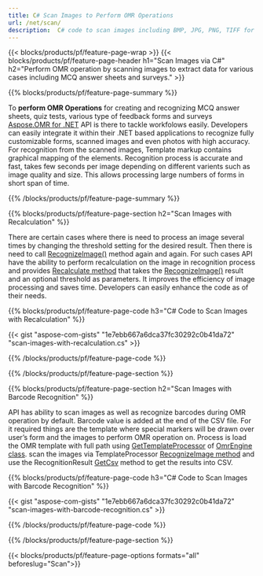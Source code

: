 ```yaml
---
title: C# Scan Images to Perform OMR Operations
url: /net/scan/
description:  C# code to scan images including BMP, JPG, PNG, TIFF for cases like Answer Sheet Images or MCQ Answer Sheets via .NET library.
---
```


{{< blocks/products/pf/feature-page-wrap >}}
{{< blocks/products/pf/feature-page-header h1="Scan Images via C#" h2="Perform OMR operation by scanning images to extract data for various cases including MCQ answer sheets and surveys." >}}

{{% blocks/products/pf/feature-page-summary %}}

To **perform OMR Operations** for creating and recognizing MCQ answer sheets, quiz tests, various type of feedback forms and surveys [Aspose.OMR for .NET](https://products.aspose.com/omr/net/) API is there to tackle workfolows easily. Developers can easily integrate it within their .NET based applications to recognize fully customizable forms, scanned images and even photos with high accuracy. For recognition from the scanned images, Template markup contains graphical mapping of the elements. Recognition process is accurate and fast, takes few seconds per image depending on different varients such as image quality and size. This allows processing large numbers of forms in short span of time.

{{% /blocks/products/pf/feature-page-summary  %}}

{{% blocks/products/pf/feature-page-section  h2="Scan Images with Recalculation" %}}

There are certain cases where there is need to process an image several times by changing the threshold setting for the desired result. Then there is need to call [RecognizeImage()](https://apireference.aspose.com/omr/net/aspose.omr.api/templateprocessor/methods/recognizeimage) method again and again. For such cases API have the ability to perform recalculation on the image in recognition process and provides [Recalculate method](https://apireference.aspose.com/omr/net/aspose.omr.api/templateprocessor/methods/recalculate) that takes the [RecognizeImage()](https://apireference.aspose.com/omr/net/aspose.omr.api/templateprocessor/methods/recognizeimage) result and an optional threshold as parameters. It improves the efficiency of image processing and saves time. Developers can easily enhance the code as of their needs. 

{{% blocks/products/pf/feature-page-code h3="C# Code to Scan Images with Recalculation" %}}

{{< gist "aspose-com-gists" "1e7ebb667a6dca37fc30292c0b41da72" "scan-images-with-recalculation.cs" >}}

{{% /blocks/products/pf/feature-page-code  %}}

{{% /blocks/products/pf/feature-page-section %}}

{{% blocks/products/pf/feature-page-section  h2="Scan Images with Barcode Recognition" %}}

API has ability to scan images as well as recognize barcodes during OMR operation by default. Barcode value is added at the end of the CSV file. For it required things are the template where special markers will be drawn over user’s form and the images to perform OMR operation on. Process is load the OMR template with full path using [GetTemplateProcessor](https://apireference.aspose.com/omr/net/aspose.omr.api/omrengine/methods/gettemplateprocessor) of [OmrEngine class](https://apireference.aspose.com/omr/net/aspose.omr.api/omrengine). scan the images via TemplateProcessor [RecognizeImage method](https://apireference.aspose.com/omr/net/aspose.omr.api.templateprocessor/recognizeimage/methods/1) and use the RecognitionResult [GetCsv](https://apireference.aspose.com/omr/net/aspose.omr.model/recognitionresult/methods/getcsv) method to get the results into CSV. 

{{% blocks/products/pf/feature-page-code h3="C# Code to Scan Images with Barcode Recognition" %}}

{{< gist "aspose-com-gists" "1e7ebb667a6dca37fc30292c0b41da72" "scan-images-with-barcode-recognition.cs" >}}

{{% /blocks/products/pf/feature-page-code  %}}

{{% /blocks/products/pf/feature-page-section %}}

{{< blocks/products/pf/feature-page-options formats="all" beforeslug="Scan">}}
